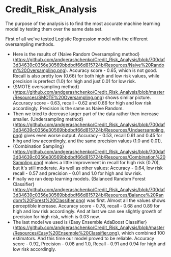 # Credit_Risk_Analysis

The purpose of the analysis is to find the most accurate machine learning model by testing them over the same data set. 

First of all we've tested Logistic Regression model with the different oversampling methods. 
- Here is the results of {Naive Random Oversampling method}(https://github.com/andgerashchenko/Credit_Risk_Analysis/blob/700daf3d34639c0356e30569bbdbdf66d815724b/Resources/Naive%20Random%20Oversampling.png).
Accuracy score - 0.65, which is not good. Recall is also pretty low (0.66) for both high and low risk values, while precision is prerfect (1.0) for high and just 0.01 for low risk.
- {SMOTE oversampling method}(https://github.com/andgerashchenko/Credit_Risk_Analysis/blob/master/Resources/SMOTE%20Oversampling.png) shows similar picture. 
Accuracy score - 0.63, recall - 0.62 and 0.66 for high and low risk accordingly. Precision is the same as Naive Random.
- Then we tried to decrease larger part of the data rather then increase smaller. {Undersampling method}(https://github.com/andgerashchenko/Credit_Risk_Analysis/blob/700daf3d34639c0356e30569bbdbdf66d815724b/Resources/Undaersampling.png) gives even worse output.
Accuracy - 0.53, recall 0.61 and 0.45 for hihg and low accordingly, and the same precision values (1.0 and 0.01).
- {Combination Sampling}(https://github.com/andgerashchenko/Credit_Risk_Analysis/blob/700daf3d34639c0356e30569bbdbdf66d815724b/Resources/Combination%20Sampling.png) makes a little improvement in recall for high risk (0.70), but it's still moderate. 
As well as other values: Accuracy - 0.64, low risk recall - 0.57 and precision - 0.01 and 1.0 for high and low risk.
- Finally we ran deep learning models. {Balanced Random Forest Classifier}(https://github.com/andgerashchenko/Credit_Risk_Analysis/blob/700daf3d34639c0356e30569bbdbdf66d815724b/Resources/Balance%20Random%20Forest%20Classifier.png) was first.
Almost all the values shows perceptible increase. Accuracy score - 0.78, recall - 0.68 and 0.89 for high and low risk accordingly. 
And at last we can see slightly growth of precision for high risk, which is 0.03 now.
- The last model we used is {Easy Ensemble AdaBoost Classifier}(https://github.com/andgerashchenko/Credit_Risk_Analysis/blob/master/Resources/Easy%20Ensemple%20Classifier.png), which combined 100 estimators. And this time our model proved to be reliable. 
Accuracy score - 0.92, Precision - 0.08 and 1.0, Recall - 0.91 and 0.94 for high and low risk accordingly.
